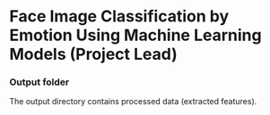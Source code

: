 # Face Image Classification by Emotion Using Machine Learning Models (Project Lead)

### Output folder

The output directory contains processed data (extracted features).

